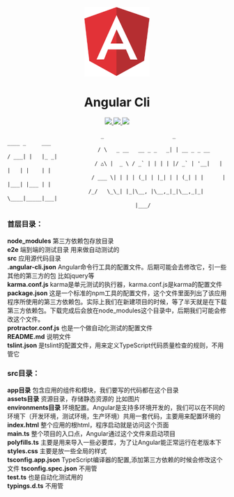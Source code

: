 <p align="center">
  <a href="https://github.com/NidhoggDJoking" target="_blank">
    <img width="150" src="https://github.com/NidhoggDJoking/VueCli/blob/master/src/image/Logo/Angular.png" alt="logo">
  </a>
</p>

<h1 align="center">Angular Cli</h1>

<p align="center">
  <a href="https://www.angularjs.net.cn/" target="_blank">
    <img src="https://img.shields.io/badge/Angular%20Cli-8.3.2-brightgreen">
  </a>
  <a href="https://nodejs.org/en/" target="_blank">
    <img src="https://img.shields.io/badge/Node-12.6.0-yellow">
  </a>
   <a href="https://ng.ant.design/" target="_blank">
    <img src="https://img.shields.io/badge/Ant%20Design-8.3.0-blue">
  </a>
</p>

```
                              _                      _                 ____ _     ___
                             / \   _ __   __ _ _   _| | __ _ _ __     / ___| |   |_ _|
                            / △\ |  _ \ / _` | | | | |/ _` | '__|   | |   | |    | |
                           / ___ \| | | | (_| | |_| | | (_| | |      | |___| |___ | |
                          /_/   \_\_| |_|\__, |\__,_|_|\__,_|_|       \____|_____|___|
                                         |___/

```

<h3>首层目录：</h3>
<b>node_modules</b>        第三方依赖包存放目录</br>
<b>e2e</b>                  端到端的测试目录  用来做自动测试的</br>
<b>src</b>                 应用源代码目录 </br>
<b>.angular-cli.json</b>    Angular命令行工具的配置文件。后期可能会去修改它，引一些其他的第三方的包  比如jquery等</br>
<b>karma.conf.js</b>        karma是单元测试的执行器，karma.conf.js是karma的配置文件</br>
<b>package.json</b>         这是一个标准的npm工具的配置文件，这个文件里面列出了该应用程序所使用的第三方依赖包。实际上我们在新建项目的时候，等了半天就是在下载第三方依赖包。下载完成后会放在node_modules这个目录中，后期我们可能会修改这个文件。</br>
<b>protractor.conf.js</b>   也是一个做自动化测试的配置文件</br>
<b>README.md</b>            说明文件</br>
<b>tslint.json</b>          是tslint的配置文件，用来定义TypeScript代码质量检查的规则，不用管它</br>

<h3>src目录：</h3>
<b>app目录</b>                包含应用的组件和模块，我们要写的代码都在这个目录</br>
<b>assets目录</b>            资源目录，存储静态资源的  比如图片</br>
<b>environments目录</b>      环境配置。Angular是支持多环境开发的，我们可以在不同的环境下（开发环境，测试环境，生产环境）共用一套代码，主要用来配置环境的</br>
<b>index.html</b>          整个应用的根html，程序启动就是访问这个页面</br>
<b>main.ts</b>             整个项目的入口点，Angular通过这个文件来启动项目</br>
<b>polyfills.ts</b>      主要是用来导入一些必要库，为了让Angular能正常运行在老版本下</br>
<b>styles.css</b>         主要是放一些全局的样式</br>
<b>tsconfig.app.json</b>   TypeScript编译器的配置,添加第三方依赖的时候会修改这个文件
<b>tsconfig.spec.json</b>  不用管</br>
<b>test.ts</b>          也是自动化测试用的</br>
<b>typings.d.ts</b>        不用管</br>